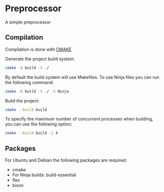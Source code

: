 <!--- This file is part of preprocessor. -->
<!---  -->
<!--- preprocessor is free software: you can redistribute it and/or modify it under -->
<!--- the terms of the GNU General Public License as published by the Free Software -->
<!--- Foundation, either version 3 of the License, or (at your option) any later -->
<!--- version. -->
<!---  -->
<!--- preprocessor is distributed in the hope that it will be useful, but WITHOUT ANY -->
<!--- WARRANTY; without even the implied warranty of MERCHANTABILITY or FITNESS FOR A -->
<!--- PARTICULAR PURPOSE. See the GNU General Public License for more details. -->
<!---  -->
<!--- You should have received a copy of the GNU General Public License along with -->
<!--- preprocessor. If not, see <https://www.gnu.org/licenses/>. -->

# Preprocessor

A simple preprocessor

## Compilation

Compilation is done with [CMAKE](https://cmake.org/)

Generate the project build system:

```bash
cmake -B build -S ./
```

By default the build system will use Makefiles.
To use Ninja files you can run the following command:

```bash
cmake -B build -S ./ -G Ninja
```

Build the project:

```bash
cmake --build build
```

To specify the maximum number of concurrent processes when building, you can use
the following option:

```bash
cmake --build build -j 4
```

## Packages

For Ubuntu and Debian the following packages are required:
* cmake
* For Ninja builds: build-essential
* flex
* bison
